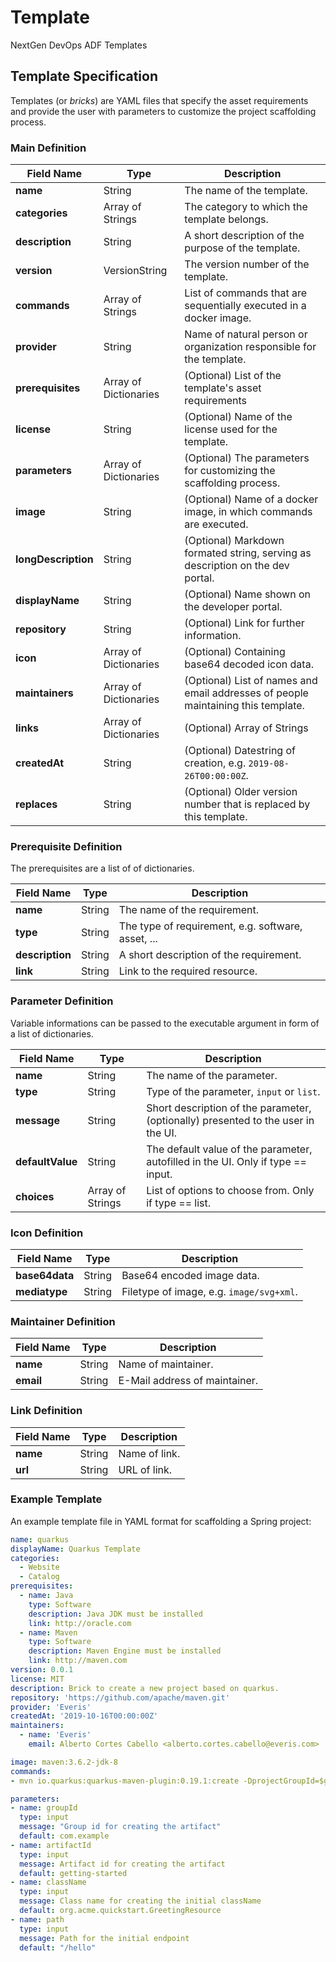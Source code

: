 # Template
NextGen DevOps ADF Templates

## Template Specification

Templates (or *bricks*) are YAML files that specify the asset requirements and provide the user with parameters to customize the project scaffolding process.

### Main Definition

| Field Name        | Type                  | Description                                              |
| ----------------- | --------------------- | -------------------------------------------------------- |
| **name**          | String                | The name of the template.                                |
| **categories**    | Array of Strings      | The category to which the template belongs.              |
| **description**   | String                | A short description of the purpose of the template.      |
| **version**       | VersionString         | The version number of the template.                      |
| **commands**      | Array of Strings      | List of commands that are sequentially executed in a docker image. |
| **provider**      | String                | Name of natural person or organization responsible for the template. |
| **prerequisites** | Array of Dictionaries | (Optional) List of the template's asset requirements                |
| **license**       | String                | (Optional) Name of the license used for the template.               |
| **parameters**    | Array of Dictionaries | (Optional) The parameters for customizing the scaffolding process.  |
| **image**         | String                | (Optional) Name of a docker image, in which commands are executed.  |
| **longDescription** | String              | (Optional) Markdown formated string, serving as description on the dev portal. |
| **displayName** | String | (Optional) Name shown on the developer portal. |
| **repository** | String | (Optional) Link for further information. |
| **icon** | Array of Dictionaries | (Optional) Containing base64 decoded icon data. |
| **maintainers** | Array of Dictionaries | (Optional) List of names and email addresses of people maintaining this template. |
| **links** | Array of Dictionaries | (Optional) Array of Strings | List of links for further information. |
| **createdAt** | String | (Optional) Datestring of creation, e.g. `2019-08-26T00:00:00Z`. |
| **replaces** | String | (Optional) Older version number that is replaced by this template. |

### Prerequisite Definition 

The prerequisites are a list of of dictionaries.

| Field Name      | Type   | Description                                        |
| --------------- | ------ | -------------------------------------------------- |
| **name**        | String | The name of the requirement.                       |
| **type**        | String | The type of requirement, e.g. software, asset, ... | 
| **description** | String | A short description of the requirement.            | 
| **link**        | String | Link to the required resource.                     |

### Parameter Definition

Variable informations can be passed to the executable argument in form of a list of dictionaries.

| Field Name       | Type   | Description                                                  |
| ---------------- | ------ | ------------------------------------------------------------ |
| **name**         | String | The name of the parameter.                                   |
| **type**         | String | Type of the parameter, `input` or `list`.                        |
| **message**      | String | Short description of the parameter, (optionally) presented to the user in the UI. |
| **defaultValue** | String | The default value of the parameter, autofilled in the UI. Only if type == input.  |
| **choices**      | Array of Strings | List of options to choose from. Only if type == list. |

### Icon Definition 

| Field Name     | Type   | Description                              |
| -------------- | ------ | ---------------------------------------- |
| **base64data** | String | Base64 encoded image data.               |
| **mediatype**  | String | Filetype of image, e.g. `image/svg+xml`. |

### Maintainer Definition 

| Field Name | Type   | Description                   |
| ---------- | ------ | ----------------------------- |
| **name**   | String | Name of maintainer.           |
| **email**  | String | E-Mail address of maintainer. |

### Link Definition

| Field Name | Type   | Description   |
| ---------- | ------ | ------------- |
| **name**   | String | Name of link. |
| **url**    | String | URL of link.  |



### Example Template

An example template file in YAML format for scaffolding a Spring project:

```yaml
name: quarkus
displayName: Quarkus Template
categories: 
  - Website
  - Catalog
prerequisites:
  - name: Java
    type: Software
    description: Java JDK must be installed
    link: http://oracle.com
  - name: Maven
    type: Software
    description: Maven Engine must be installed
    link: http://maven.com
version: 0.0.1
license: MIT
description: Brick to create a new project based on quarkus.
repository: 'https://github.com/apache/maven.git'
provider: 'Everis'
createdAt: '2019-10-16T00:00:00Z'
maintainers:
  - name: 'Everis'
    email: Alberto Cortes Cabello <alberto.cortes.cabello@everis.com>

image: maven:3.6.2-jdk-8
commands:
- mvn io.quarkus:quarkus-maven-plugin:0.19.1:create -DprojectGroupId=$groupId -DprojectArtifactId=$artifactId -DclassName=$className -Dpath=$path

parameters:
- name: groupId
  type: input
  message: "Group id for creating the artifact"
  default: com.example
- name: artifactId
  type: input
  message: Artifact id for creating the artifact
  default: getting-started
- name: className
  type: input
  message: Class name for creating the initial className
  default: org.acme.quickstart.GreetingResource
- name: path
  type: input
  message: Path for the initial endpoint
  default: "/hello"
 ```
